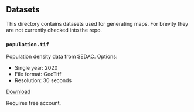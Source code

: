 
## Datasets

This directory contains datasets used for generating maps.
For brevity they are not currently checked into the repo.

### `population.tif`

Population density data from SEDAC. Options:

 - Single year: 2020
 - File format: GeoTiff
 - Resolution: 30 seconds

[Download](https://sedac.ciesin.columbia.edu/data/set/gpw-v4-population-density-rev11/data-download)

Requires free account.
